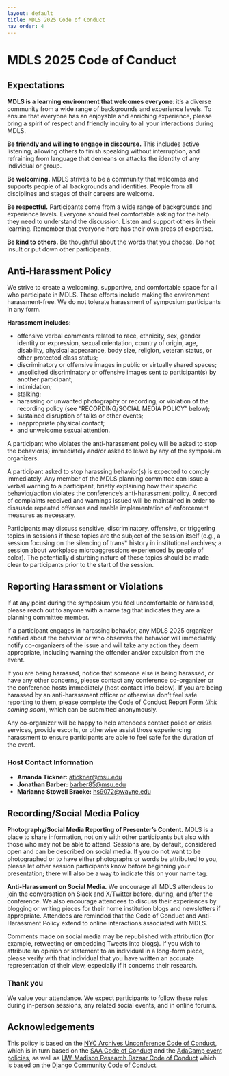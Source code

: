 ```yaml
---
layout: default
title: MDLS 2025 Code of Conduct
nav_order: 4
---
```

# MDLS 2025 Code of Conduct
## Expectations
**MDLS is a learning environment that welcomes everyone**: it’s a diverse community from a wide range of backgrounds and experience levels. To ensure that everyone has an enjoyable and enriching experience, please bring a spirit of respect and friendly inquiry to all your interactions during MDLS.

**Be friendly and willing to engage in discourse.** This includes active listening, allowing others to finish speaking without interruption, and refraining from language that demeans or attacks the identity of any individual or group.

**Be welcoming.** MDLS strives to be a community that welcomes and supports people of all backgrounds and identities. People from all disciplines and stages of their careers are welcome.

**Be respectful.** Participants come from a wide range of backgrounds and experience levels. Everyone should feel comfortable asking for the help they need to understand the discussion. Listen and support others in their learning. Remember that everyone here has their own areas of expertise.

**Be kind to others.** Be thoughtful about the words that you choose. Do not insult or put down other participants.

## Anti-Harassment Policy
We strive to create a welcoming, supportive, and comfortable space for all who participate in MDLS. These efforts include making the environment harassment-free. We do not tolerate harassment of symposium participants in any form.

**Harassment includes:**

- offensive verbal comments related to race, ethnicity, sex, gender identity or expression, sexual orientation, country of origin, age, disability, physical appearance, body size, religion, veteran status, or other protected class status; 
- discriminatory or offensive images in public or virtually shared spaces;
- unsolicited discriminatory or offensive images sent to participant(s) by another participant;  
- intimidation; 
- stalking; 
- harassing or unwanted photography or recording, or violation of the recording policy (see “RECORDING/SOCIAL MEDIA POLICY” below); 
- sustained disruption of talks or other events; 
- inappropriate physical contact;
- and unwelcome sexual attention.

A participant who violates the anti-harassment policy will be asked to stop the behavior(s) immediately and/or asked to leave by any of the symposium organizers.

A participant asked to stop harassing behavior(s) is expected to comply immediately. Any member of the MDLS planning committee can issue a verbal warning to a participant, briefly explaining how their specific behavior/action violates the conference’s anti-harassment policy. A record of complaints received and warnings issued will be maintained in order to dissuade repeated offenses and enable implementation of enforcement measures as necessary.

Participants may discuss sensitive, discriminatory, offensive, or triggering topics in sessions if these topics are the subject of the session itself (e.g., a session focusing on the silencing of trans* history in institutional archives; a session about workplace microaggressions experienced by people of color). The potentially disturbing nature of these topics should be made clear to participants prior to the start of the session.

## Reporting Harassment or Violations
If at any point during the symposium you feel uncomfortable or harassed, please reach out to anyone with a name tag that indicates they are a planning committee member.

If a participant engages in harassing behavior, any MDLS 2025 organizer notified about the behavior or who observes the behavior will immediately notify co-organizers of the issue and will take any action they deem appropriate, including warning the offender and/or expulsion from the event.

If you are being harassed, notice that someone else is being harassed, or have any other concerns, please contact any conference co-organizer or the conference hosts immediately (host contact info below). If you are being harassed by an anti-harassment officer or otherwise don’t feel safe reporting to them, please complete the Code of Conduct Report Form (*link coming soon*), which can be submitted anonymously.

Any co-organizer will be happy to help attendees contact police or crisis services, provide escorts, or otherwise assist those experiencing harassment to ensure participants are able to feel safe for the duration of the event.

### Host Contact Information
- **Amanda Tickner:** atickner@msu.edu
- **Jonathan Barber:** barber85@msu.edu
- **Marianne Stowell Bracke:** hs9072@wayne.edu

## Recording/Social Media Policy
**Photography/Social Media Reporting of Presenter’s Content.** MDLS is a place to share information, not only with other participants but also with those who may not be able to attend. Sessions are, by default, considered open and can be described on social media. If you do not want to be photographed or to have either photographs or words be attributed to you, please let other session participants know before beginning your presentation; there will also be a way to indicate this on your name tag.

**Anti-Harassment on Social Media.** We encourage all MDLS attendees to join the conversation on Slack and X/Twitter before, during, and after the conference. We also encourage attendees to discuss their experiences by blogging or writing pieces for their home institution blogs and newsletters if appropriate. Attendees are reminded that the Code of Conduct and Anti-Harassment Policy extend to online interactions associated with MDLS.

Comments made on social media may be republished with attribution (for example, retweeting or embedding Tweets into blogs). If you wish to attribute an opinion or statement to an individual in a long-form piece, please verify with that individual that you have written an accurate representation of their view, especially if it concerns their research.

### Thank you
We value your attendance. We expect participants to follow these rules during in-person sessions, any related social events, and in online forums.

## Acknowledgements
This policy is based on the [NYC Archives Unconference Code of Conduct](https://nycarchivesunconference.wordpress.com/code-of-conduct/), which is in turn based on the [SAA Code of Conduct](http://www2.archivists.org/statements/saa-code-of-conduct) and the [AdaCamp event policies](http://portland.adacamp.org/policies/#ahp), as well as [UW-Madison Research Bazaar Code of Conduct](https://hub.datascience.wisc.edu/code-of-conduct/) which is based on the [Django Community Code of Conduct](https://www.djangoproject.com/conduct/).
